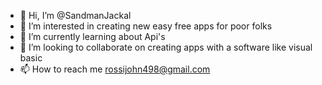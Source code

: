 - 👋 Hi, I’m @SandmanJackal
- 👀 I’m interested in creating new easy free apps for poor folks
- 🌱 I’m currently learning about Api's
- 💞️ I’m looking to collaborate on creating apps with a software like visual basic
- 📫 How to reach me rossijohn498@gmail.com

<!---
SandmanJackal/SandmanJackal is a ✨ special ✨ repository because its `README.md` (this file) appears on your GitHub profile.
You can click the Preview link to take a look at your changes.
--->
